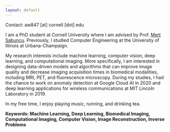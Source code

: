 ```yaml
---
layout: default
---
```

Contact: aw847 [at] cornell [dot] edu  

I am a PhD student at Cornell University where I am advised by Prof. [Mert Sabuncu](https://sabuncu.engineering.cornell.edu/). Previously, I studied Computer Engineering at the University of Illinois at Urbana-Champaign.

My research interests include machine learning, computer vision, deep learning, and computational imaging. More specifically, I am interested in designing data-driven models and algorithms that can improve image quality and decrease imaging acquisition times in biomedical modalities, including MRI, PET, and fluorescence microscopy. During my studies, I had the chance to work on anomaly detection at Google Cloud AI in 2020 and deep learning applications for wireless communications at MIT Lincoln Laboratory in 2019.

In my free time, I enjoy playing music, running, and drinking tea.

**Keywords: Machine Learning, Deep Learning, Biomedical Imaging, Computational Imaging, Computer Vision, Image Reconstruction, Inverse Problems**

